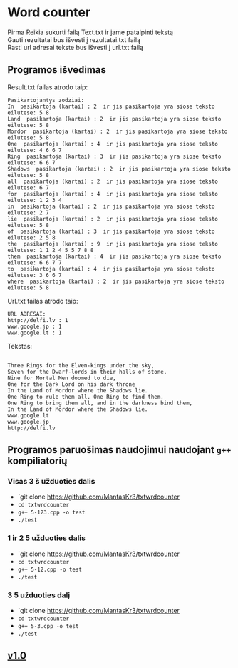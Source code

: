 # Word counter

Pirma Reikia sukurti failą Text.txt ir jame patalpinti tekstą <br/>
Gauti rezultatai bus išvesti į rezultatai.txt failą<br/>
Rasti url adresai tekste bus išvesti į url.txt failą<br/>

## Programos išvedimas
Result.txt failas atrodo taip:
```shell
Pasikartojantys zodziai:
In  pasikartoja (kartai) : 2  ir jis pasikartoja yra siose teksto eilutese: 5 8 
Land  pasikartoja (kartai) : 2  ir jis pasikartoja yra siose teksto eilutese: 5 8 
Mordor  pasikartoja (kartai) : 2  ir jis pasikartoja yra siose teksto eilutese: 5 8 
One  pasikartoja (kartai) : 4  ir jis pasikartoja yra siose teksto eilutese: 4 6 6 7 
Ring  pasikartoja (kartai) : 3  ir jis pasikartoja yra siose teksto eilutese: 6 6 7 
Shadows  pasikartoja (kartai) : 2  ir jis pasikartoja yra siose teksto eilutese: 5 8 
all  pasikartoja (kartai) : 2  ir jis pasikartoja yra siose teksto eilutese: 6 7 
for  pasikartoja (kartai) : 4  ir jis pasikartoja yra siose teksto eilutese: 1 2 3 4 
in  pasikartoja (kartai) : 2  ir jis pasikartoja yra siose teksto eilutese: 2 7 
lie  pasikartoja (kartai) : 2  ir jis pasikartoja yra siose teksto eilutese: 5 8 
of  pasikartoja (kartai) : 3  ir jis pasikartoja yra siose teksto eilutese: 2 5 8 
the  pasikartoja (kartai) : 9  ir jis pasikartoja yra siose teksto eilutese: 1 1 2 4 5 5 7 8 8 
them  pasikartoja (kartai) : 4  ir jis pasikartoja yra siose teksto eilutese: 6 6 7 7 
to  pasikartoja (kartai) : 4  ir jis pasikartoja yra siose teksto eilutese: 3 6 6 7 
where  pasikartoja (kartai) : 2  ir jis pasikartoja yra siose teksto eilutese: 5 8 
```
Url.txt failas atrodo taip:
```shell
URL ADRESAI:
http://delfi.lv : 1
www.google.jp : 1
www.google.lt : 1
```
Tekstas:
```shell

Three Rings for the Elven-kings under the sky,
Seven for the Dwarf-lords in their halls of stone,
Nine for Mortal Men doomed to die,
One for the Dark Lord on his dark throne
In the Land of Mordor where the Shadows lie.
One Ring to rule them all, One Ring to find them,
One Ring to bring them all, and in the darkness bind them,
In the Land of Mordor where the Shadows lie.
www.google.lt
www.google.jp
http://delfi.lv

```
## Programos paruošimas naudojimui naudojant `g++` kompiliatorių
### Visas 3 š užduoties dalis
- `git clone https://github.com/MantasKr3/txtwrdcounter
- `cd txtwrdcounter`
- `g++ 5-123.cpp -o test`
- `./test`

### 1 ir 2  5 užduoties dalis

- `git clone https://github.com/MantasKr3/txtwrdcounter
- `cd txtwrdcounter`
- `g++ 5-12.cpp -o test`
- `./test`

### 3  5 užduoties dalį

- `git clone https://github.com/MantasKr3/txtwrdcounter
- `cd txtwrdcounter`
- `g++ 5-3.cpp -o test`
- `./test`

## [v1.0](https://github.com/MantasKr3/txtwrdcounter/releases/tag/v1.0)

